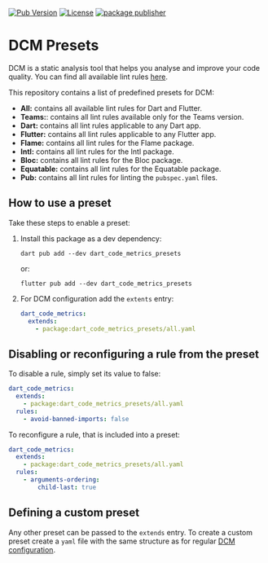 [![Pub Version](https://img.shields.io/pub/v/dart_code_metrics_presets?logo=dart&logoColor=white)](https://pub.dev/packages/dart_code_metrics_presets/)
[![License](https://img.shields.io/github/license/CQLabs/dart-code-metrics-presets)](https://github.com/CQLabs/dart-code-metrics-presets/blob/main/LICENSE)
[![package publisher](https://img.shields.io/pub/publisher/dart_code_metrics.svg)](https://pub.dev/packages/dart_code_metrics/publisher)

# DCM Presets

DCM is a static analysis tool that helps you analyse and improve your code quality. You can find all available lint rules [here](https://dcm.dev/docs/individuals/rules).

This repository contains a list of predefined presets for DCM:

- **All:** contains all available lint rules for Dart and Flutter.
- **Teams:**: contains all lint rules available only for the Teams version.
- **Dart:** contains all lint rules applicable to any Dart app.
- **Flutter:** contains all lint rules applicable to any Flutter app.
- **Flame:** contains all lint rules for the Flame package.
- **Intl:** contains all lint rules for the Intl package.
- **Bloc:** contains all lint rules for the Bloc package.
- **Equatable:** contains all lint rules for the Equatable package.
- **Pub:** contains all lint rules for linting the `pubspec.yaml` files.

## How to use a preset

Take these steps to enable a preset:

1. Install this package as a dev dependency:

   ```terminal
   dart pub add --dev dart_code_metrics_presets
   ```

   or:

   ```terminal
   flutter pub add --dev dart_code_metrics_presets
   ```

2. For DCM configuration add the `extents` entry:

   ```yaml
   dart_code_metrics:
     extends:
       - package:dart_code_metrics_presets/all.yaml
   ```

## Disabling or reconfiguring a rule from the preset

To disable a rule, simply set its value to false:

```yaml
dart_code_metrics:
  extends:
    - package:dart_code_metrics_presets/all.yaml
  rules:
    - avoid-banned-imports: false
```

To reconfigure a rule, that is included into a preset:

```yaml
dart_code_metrics:
  extends:
    - package:dart_code_metrics_presets/all.yaml
  rules:
    - arguments-ordering:
        child-last: true
```

## Defining a custom preset

Any other preset can be passed to the `extends` entry. To create a custom preset create a `yaml` file with the same structure as for regular [DCM configuration](https://dcm.dev/docs/individuals/configuration/).

